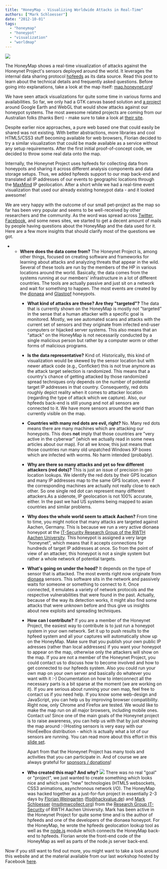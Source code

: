 ```yaml
---
title: "HoneyMap - Visualizing Worldwide Attacks in Real-Time"
authors: ["Mark Schloesser"]
date: "2012-10-01"
tags: 
  - "honeymap"
  - "honeypot"
  - "visualization"
  - "worldmap"
---
```


![](images/drupal_image_959.png)

The HoneyMap shows a real-time visualization of attacks against the Honeynet Project's sensors deployed around the world. It leverages the internal data sharing protocol [hpfeeds](https://github.com/rep/hpfeeds) as its data source. Read this post to learn about the technical details and frequently asked questions. Before going into explanations, take a look at the map itself: [map.honeynet.org](http://map.honeynet.org/)!

We have seen attack visualizations for quite some time in various forms and availabilities. So far, we only had a GTK canvas based solution and [a project](https://honeynet.org/gsoc2011/slot4) around Google Earth and WebGL that would show attacks against our honeypot systems. The most awesome related projects are coming from our Australian folks (thanks Ben) - make sure to take a look at [their site](https://honeynet.org.au/).

Despite earlier nice approaches, a pure web based one that could easily be shared was not existing. With better abstractions, more libraries and cool HTML5/CSS3 stuff becoming available for web browsers, Florian decided to try a similar visualization that could be made available as a service without any setup requirements. After the first initial proof-of-concept code, we decided to throw some real data onto the map.

Internally, the Honeynet Project uses hpfeeds for collecting data from honeypots and sharing it across different analysis components and data storage setups. Thus, we added hpfeeds support to our map back-end and translated all IP addresses of our events to geographic locations through the [MaxMind](https://www.maxmind.com/) IP geolocation. After a short while we had a real-time event visualization that used our already existing honeypot data - and it looked awesome!

We are very happy with the outcome of our small pet-project as the map so far has been very popular and seems to be well-received by other researchers and the community. As the word was spread across [Twitter](https://twitter.com/ProjectHoneynet), [Facebook](http://www.facebook.com/TheHoneynetProject), and some news sites, we started to get a decent amount of mails by people having questions about the HoneyMap and the data used for it. Here are a few more insights that should clarify most of the questions we got.

- - **Where does the data come from?** The Honeynet Project is, among other things, focused on creating software and frameworks for learning about attacks and analyzing threats that appear in the wild. Several of these tools are run by the members of the HP in various locations around the world. Basically, the data comes from the systems running at our members' infrastructure in a lot of different countries. The tools are actually passive and just sit on a network and wait for something to happen. The most events are created by the [dionaea](http://dionaea.carnivore.it/) and [Glastopf](http://glastopf.org/) honeypots.
    - **What kind of attacks are these? Are they "targeted"?** The data that is currently shown on the HoneyMap is mostly not "targeted" in the sense that a human attacker with a specific goal is monitored. Mostly, we see automated scans and attacks with the current set of sensors and they originate from infected end-user computers or hijacked server systems. This also means that an "attack" on the HoneyMap is not necessarily conducted by a single malicious person but rather by a computer worm or other forms of malicious programs.
    - **Is the data representative?** Kind of. Historically, this kind of visualization would be skewed by the sensor location but with newer attack code (e.g., Conficker) this is not true anymore as the attack target selection is randomized. This means that a country's chance of getting attacked by those randomized spread techniques only depends on the number of potential target IP addresses in that country. Consequently, red dots roughly depict reality when it comes to attacker location (regarding the type of attack which we capture). Also, our hpfeeds back-end is still young and not all sensors are connected to it. We have more sensors around the world than currently visible on the map.
    - **Countries with many red dots are evil, right?** No. Many red dots means there are many machines which are attacking our honeypots. This does **not** imply that those countries are "very active in the cyberwar" (which we actually read in some news articles about our map). For all we know, this just means that those countries run many old unpatched Windows XP boxes which are infected with worms. No harm intended (probably).
    - **Why are there so many attacks and yet so few different attackers (red dots)?** This is just an issue of precision in geo location lookups. We identify the red dots by their GPS location and many IP addresses map to the same GPS location, even if the corresponding machines are actually not really close to each other. So one single red dot can represent many different attackers.As a sidenote, IP geolocation is not 100% accurate, either. In the past we had US systems being mapped to asian countries and similar problems.
    - **Why does the whole world seem to attack Aachen?** From time to time, you might notice that many attacks are targeted against Aachen, Germany. This is because we run a very active dionaea honeypot at the [IT-Security Research Group of the RWTH Aachen University](http://itsec.rwth-aachen.de/). This honeypot is assigned a very large "honeynet", which means that it accepts connections for hundreds of target IP addresses at once. So from the point of view of an attacker, this honeypot is not a single system but rather a whole network of potential targets.
    - **What's going on under the hood?** It depends on the type of sensor that is attacked. The most events right now originate from [dionaea](http://dionaea.carnivore.it/) sensors. This software sits in the network and passively waits for someone or something to connect to it. Once connected, it emulates a variety of network protocols and the respective vulnerabilities that were found in the past. Actually, because of the way its detection works, it might also find some attacks that were unknown before and thus give us insights about new exploits and spreading techniques.
    - **How can I contribute?** If you are a member of the Honeynet Project, the easiest way to contribute is to just run a honeypot system in your own network. Set it up to push results to the hpfeed system and all your captures will automatically show up on the HoneyMap. Make sure that you publish your own public IP adresses (rather than local addresses) if you want your honeypot to appear on the map, otherwise only the attackers will show on the map. If you are not a member of the Honeynet Project, you could contact us to discuss how to become involved and how to get connected to our hpfeeds system. Also you could run your own map on your own server and basically do whatever you want with it :-) Documentation on how to interconnect all the necessary parts is a bit sparse at the moment (we are working on it). If you are serious about running your own map, feel free to contact us if you need help. If you know some web-design and JavaScript, you can help us by improving browser compatibility. Right now, only Chrome and Firefox are tested. We would like to make the map run on all major browsers, including mobile ones. Contact us! Since one of the main goals of the Honeynet project is to raise awareness, you can help us with that by just showing the map around :-)Hosting sensors is very easy with our HonEeeBox distribution - which is actually what a lot of our sensors are running. You can read more about this effort in this [slide set](https://www3.honeynet.org/wp-content/uploads/attachments/David_Watson_HonEeeBox.pdf).
        
        Apart from that the Honeynet Project has many tools and activities that you can participate in. And of course we are always grateful for [sponsors / donations](/funding)!
    - **Who created this map? And why?** ![](images/drupal_image_961.jpg) There was no real "goal" or "project", we just wanted to create something which looks nice and which uses "new" technologies (HTML5 websockets, CSS3 animations, asynchronous network I/O). The HoneyMap was hacked together as a just-for-fun project in essentially 2-3 days by [Florian Weingarten](http://itsec.rwth-aachen.de/people/florian-weingarten) ([flo@hackvalue.de](mailto:flo@hackvalue.de)) and [Mark Schloesser](http://itsec.rwth-aachen.de/people/mark-schloesser) ([ms@mwcollect.org](mailto:ms@mwcollect.org)) from the [Research Group IT-Security](http://itsec.rwth-aachen.de/) of RWTH Aachen University. Mark has been active in the Honeynet Project for quite some time and is the author of hpfeeds and one of the developers of the dionaea honeypot. For the HoneyMap, he wrote the hpfeeds geolocation lookup tool as well as the [node.js](http://nodejs.org/) module which connects the HoneyMap back-end to hpfeeds. Florian wrote the front-end code of the HoneyMap as well as parts of the node.js server back-end.

Now if you still want to find out more, you might want to take a look around this website and at the material available from our last workshop hosted by Facebook [here](/SecurityWorkshops/2012_SF_Bay_Area/Mar_19/Workshop_Program_Agenda).
